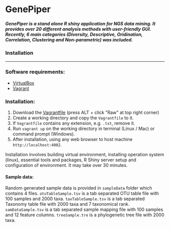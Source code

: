 # GenePiper

##### GenePiper is a stand alone R shiny application for NGS data mining. It provides over 20 different analysis methods with user-friendly GUI. Recently, 6 main categories (Diversity, Descriptive, Oridination, Correlation, Clustering and Non-parametric) was included.


### Installation

---

### Software requirements:
* [VirtualBox](https://www.virtualbox.org)
* [Vagrant](https://www.vagrantup.com)


### Installation:
1. Download the [Vagrantfile](https://github.com/raytonghk/genepiper/blob/master/Vagrantfile) (press ALT + click "Raw" at top right corner)
2. Create a working directory and copy the `Vagrantfile` to it.
3. If `Vagrantfile` contains any extension, e.g. `.txt`, remove it.
4. Run `vagrant up` on the working directory in terminal (Linux / Mac) or command prompt (Windows).
5. After installation, using any web browser to host machine `http://localhost:4002`.

Installation involves building virtual environment, installing operation system (linux), essential tools and packages, R Shiny server setup and configuration of environment. It may take over 30 minutes.

#### Sample data:

Random generated sample data is provided in `sampleData` folder which contains 4 files. 
`otuTableSample.tsv` is a tab separated OTU table file with 100 samples and 2000 taxa. 
`taxTableSample.tsv` is a tab separated Taxonomy table file with 2000 taxa and 7 taxonomical rank.
`samDataSample.tsv` is a tab separated sample mapping file with 100 samples and 12 feature columns.
`treeSample.tre` is a phylogenetic tree file with 2000 taxa.

